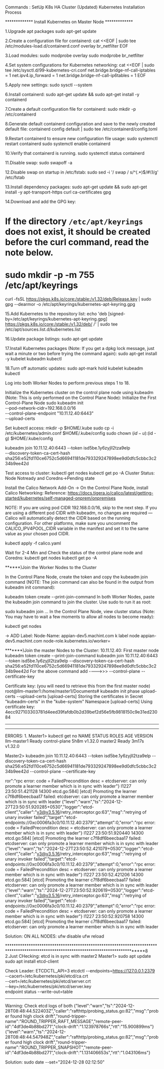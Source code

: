 Commands : SetUp K8s HA Cluster (Updated)
Kubernetes Installation Process


************* Install Kubernetes on Master Node *************

1.Upgrade apt packages
sudo apt-get update

2.Create a configuration file for containerd:
cat <<EOF | sudo tee /etc/modules-load.d/containerd.conf
overlay
br_netfilter
EOF

3.Load modules:
sudo modprobe overlay
sudo modprobe br_netfilter


4.Set system configurations for Kubernetes networking:
cat <<EOF | sudo tee /etc/sysctl.d/99-kubernetes-cri.conf
net.bridge.bridge-nf-call-iptables = 1
net.ipv4.ip_forward = 1
net.bridge.bridge-nf-call-ip6tables = 1
EOF


5.Apply new settings:
sudo sysctl --system

6.Install containerd:
sudo apt-get update && sudo apt-get install -y containerd


7.Create a default configuration file for containerd:
sudo mkdir -p /etc/containerd


8.Generate default containerd configuration and save to the newly created default file:
containerd config default | sudo tee /etc/containerd/config.toml


9.Restart containerd to ensure new configuration file usage:
sudo systemctl restart containerd
sudo systemctl enable containerd


10.Verify that containerd is running.
sudo systemctl status containerd


11.Disable swap:
sudo swapoff -a


12.Disable swap on startup in /etc/fstab:
sudo sed -i '/ swap / s/^\(.*\)$/#\1/g' /etc/fstab


13.Install dependency packages:
  sudo apt-get update && sudo apt-get install -y apt-transport-https curl ca-certificates gpg

14.Download and add the GPG key:
# If the directory `/etc/apt/keyrings` does not exist, it should be created before the curl command, read the note below.
# sudo mkdir -p -m 755 /etc/apt/keyrings
curl -fsSL https://pkgs.k8s.io/core:/stable:/v1.32/deb/Release.key | sudo gpg --dearmor -o /etc/apt/keyrings/kubernetes-apt-keyring.gpg


15.Add Kubernetes to the repository list:
echo 'deb [signed-by=/etc/apt/keyrings/kubernetes-apt-keyring.gpg] https://pkgs.k8s.io/core:/stable:/v1.32/deb/ /' | sudo tee /etc/apt/sources.list.d/kubernetes.list


16.Update package listings:
sudo apt-get update


17.Install Kubernetes packages (Note: If you get a dpkg lock message, just wait a minute or two before trying the command again):
sudo apt-get install -y kubelet kubeadm kubectl

18.Turn off automatic updates:
sudo apt-mark hold kubelet kubeadm kubectl


Log into both Worker Nodes to perform previous steps 1 to 18.

Initialize the Kubernetes cluster on the control plane node using kubeadm (Note: This is only performed on the Control Plane Node):
Initialize the First Control-Plane Node
sudo kubeadm init \
  --pod-network-cidr=192.168.0.0/16 \
  --control-plane-endpoint "10.11.12.40:6443" \
  --upload-certs 

Set kubectl access:
  mkdir -p $HOME/.kube
  sudo cp -i /etc/kubernetes/admin.conf $HOME/.kube/config
  sudo chown $(id -u):$(id -g) $HOME/.kube/config

kubeadm join 10.11.12.40:6443 --token isd5be.1y6zyjll2tza9elp \
	--discovery-token-ca-cert-hash sha256:e52fd110ce6752c5d66941181de793329247898ee9d0dfc5cbbc3c234b9ee42d 


Test access to cluster:
kubectl get nodes
kubectl get po -A 
Cluster Status: Node Notready and Coredns->Pending state

Install the Calico Network Add-On -> On the Control Plane Node, install Calico Networking:
Reference: https://docs.tigera.io/calico/latest/getting-started/kubernetes/self-managed-onprem/onpremises

NOTE: If you are using pod CIDR 192.168.0.0/16, skip to the next step. If you are using a different pod CIDR with kubeadm, no changes are required — Calico will automatically detect the CIDR based on the running configuration. For other platforms, make sure you uncomment the CALICO_IPV4POOL_CIDR variable in the manifest and set it to the same value as your chosen pod CIDR.

kubectl apply -f calico.yaml


Wait for 2-4 Min and Check the status of the control plane node and Coredns:
kubectl get nodes
kubectl get po -A

******)Join the Worker Nodes to the Cluster

In the Control Plane Node, create the token and copy the kubeadm join command (NOTE: The join command can also be found in the output from kubeadm init command):

kubeadm token create --print-join-command
In both Worker Nodes, paste the kubeadm join command to join the cluster. Use sudo to run it as root:

sudo kubeadm join ...
In the Control Plane Node, view cluster status (Note: You may have to wait a few moments to allow all nodes to become ready):

kubectl get nodes

-> ADD Label: 
Node-Name: appian-dev5.machint.com
k label node appian-dev5.machint.com node-role.kubernetes.io/worker=


*******)Join the master Nodes to the Cluster: 10.11.12.40: First master node
kubeadm token create --print-join-command
	kubeadm join 10.11.12.40:6443 --token isd5be.1y6zyjll2tza9elp --discovery-token-ca-cert-hash sha256:e52fd110ce6752c5d66941181de793329247898ee9d0dfc5cbbc3c234b9ee42d 
For the above command add ---->>> --control-plane --certificate-key <certificate-key>

Certificate key: <certificate-key> (you will need to retrieve this from the first master node)
root@llm-master1:/home/master1/Documents# kubeadm init phase upload-certs --upload-certs
[upload-certs] Storing the certificates in Secret "kubeadm-certs" in the "kube-system" Namespace
[upload-certs] Using certificate key:
4ecc927103303781d4eed39fafdb0b2d39bef2d56e5fb9818150c9e31ed23084

______________________________________________________________________________________________________________________________________________________________________________________________________
************************************************************************************************************************************************************************************
ERRORS:
1.
Master1>
kubectl get no
NAME          STATUS   ROLES           AGE     VERSION
llm-master1   Ready    control-plane   5h8m    v1.32.0
master2       Ready    <none>          3m17s   v1.32.0

Master2> kubeadm join 10.11.12.40:6443 --token isd5be.1y6zyjll2tza9elp --discovery-token-ca-cert-hash sha256:e52fd110ce6752c5d66941181de793329247898ee9d0dfc5cbbc3c234b9ee42d --control-plane --certificate-key <certificate-key>

ror":"rpc error: code = FailedPrecondition desc = etcdserver: can only promote a learner member which is in sync with leader"}
I1227 23:50:51.421128   14300 etcd.go:584] [etcd] Promoting the learner c7f8df6beecbaa17 failed: etcdserver: can only promote a learner member which is in sync with leader
{"level":"warn","ts":"2024-12-27T23:50:51.920285+0530","logger":"etcd-client","caller":"v3@v3.5.16/retry_interceptor.go:63","msg":"retrying of unary invoker failed","target":"etcd-endpoints://0xc0006fa3c0/10.11.12.40:2379","attempt":0,"error":"rpc error: code = FailedPrecondition desc = etcdserver: can only promote a learner member which is in sync with leader"}
I1227 23:50:51.920440   14300 etcd.go:584] [etcd] Promoting the learner c7f8df6beecbaa17 failed: etcdserver: can only promote a learner member which is in sync with leader
{"level":"warn","ts":"2024-12-27T23:50:52.421079+0530","logger":"etcd-client","caller":"v3@v3.5.16/retry_interceptor.go:63","msg":"retrying of unary invoker failed","target":"etcd-endpoints://0xc0006fa3c0/10.11.12.40:2379","attempt":0,"error":"rpc error: code = FailedPrecondition desc = etcdserver: can only promote a learner member which is in sync with leader"}
I1227 23:50:52.421206   14300 etcd.go:584] [etcd] Promoting the learner c7f8df6beecbaa17 failed: etcdserver: can only promote a learner member which is in sync with leader
{"level":"warn","ts":"2024-12-27T23:50:52.920619+0530","logger":"etcd-client","caller":"v3@v3.5.16/retry_interceptor.go:63","msg":"retrying of unary invoker failed","target":"etcd-endpoints://0xc0006fa3c0/10.11.12.40:2379","attempt":0,"error":"rpc error: code = FailedPrecondition desc = etcdserver: can only promote a learner member which is in sync with leader"}
I1227 23:50:52.920758   14300 etcd.go:584] [etcd] Promoting the learner c7f8df6beecbaa17 failed: etcdserver: can only promote a learner member which is in sync with leader



Solution:
ON ALL NODES: 
ufw disable
ufw reload 

***************************************************************************************************************************************8
2.Just CHecking: etcd is in sync with master2
Master1>
sudo apt update
sudo apt install etcd-client 

Check Leader:
ETCDCTL_API=3 etcdctl --endpoints=https://127.0.0.1:2379 \
  --cacert=/etc/kubernetes/pki/etcd/ca.crt \
  --cert=/etc/kubernetes/pki/etcd/server.crt \
  --key=/etc/kubernetes/pki/etcd/server.key \
  endpoint status --write-out=table

*************************************************************************************************************************************
Warning: Check etcd logs of both
{"level":"warn","ts":"2024-12-28T08:48:44.522403Z","caller":"rafthttp/probing_status.go:82","msg":"prober found high clock drift","round-tripper-name":"ROUND_TRIPPER_RAFT_MESSAGE","remote-peer-id":"4df3de4b88bd271","clock-drift":"1.123978766s","rtt":"15.900899ms"}
{"level":"warn","ts":"2024-12-28T08:48:44.547948Z","caller":"rafthttp/probing_status.go:82","msg":"prober found high clock drift","round-tripper-name":"ROUND_TRIPPER_SNAPSHOT","remote-peer-id":"4df3de4b88bd271","clock-drift":"1.131406653s","rtt":"1.043106ms"}

Solution: sudo date --set="2024-12-28 02:12:50"

